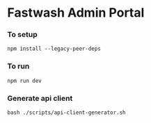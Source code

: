 # Fastwash Admin Portal

### To setup

`npm install --legacy-peer-deps`

### To run

`npm run dev`

### Generate api client

`bash ./scripts/api-client-generator.sh`
